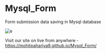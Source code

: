 # Mysql_Form
Form submission data saving in Mysql database

![e](https://github.com/MohitPahariya9/Mysql_Form/assets/130257334/3f8c0be6-512c-4908-bbb1-dfa15f62a34f)


Visit our site on live from anywhere -
https://mohitpahariya9.github.io/Mysql_Form/
